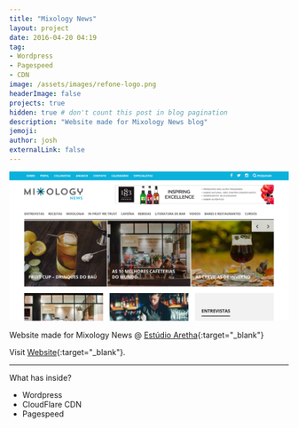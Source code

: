 ```yaml
---
title: "Mixology News"
layout: project
date: 2016-04-20 04:19
tag: 
- Wordpress
- Pagespeed
- CDN
image: /assets/images/refone-logo.png
headerImage: false
projects: true
hidden: true # don't count this post in blog pagination
description: "Website made for Mixology News blog"
jemoji: 
author: josh
externalLink: false
---
```

![Website Screenshot](/assets/images/projects/mixologynews01.png)

Website made for Mixology News @ [Estúdio Aretha](http://aretha.com.br){:target="_blank"}  

Visit [Website](http://fasano.com.br){:target="_blank"}.

---

What has inside?

- Wordpress
- CloudFlare CDN
- Pagespeed
